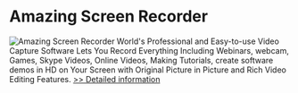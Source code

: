 # Amazing Screen Recorder
![Amazing Screen Recorder](https://mycommerce.akamaized.net/api/pimages/P300860086/BIG/300860086.PNG)
World's Professional and Easy-to-use Video Capture Software Lets You Record Everything Including Webinars, webcam, Games, Skype Videos, Online Videos, Making Tutorials, create software demos in HD on Your Screen with Original Picture in Picture and Rich Video Editing Features.
[>> Detailed information](https://secure.shareit.com/shareit/product.html?productid=300860086&affiliateid=200057808)